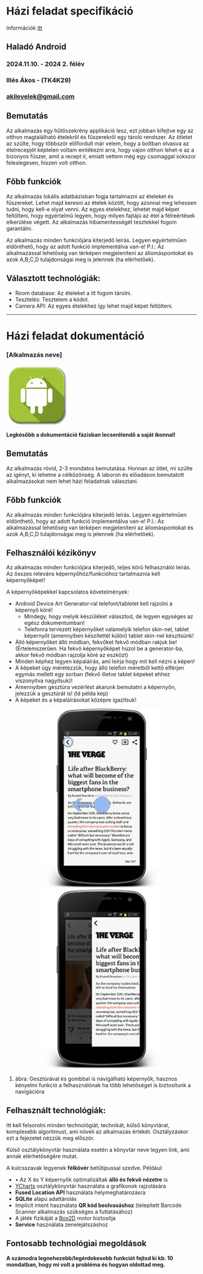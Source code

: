 # Házi feladat specifikáció

Információk [itt](https://viaubxav080.github.io/laborok/hf/)

## Haladó Android
### 2024.11.10. - 2024 2. félév
### Illés Ákos - (TK4K29)
### akilevelek@gmail.com

## Bemutatás

Az alkalmazás egy hűtőszekrény applikáció lesz, ezt jobban kifejtve egy az otthon magtalálható ételekről és fűszerekről egy tároló rendszer. Az ötletet az szülte, hogy többször előfordult már velem, hogy a boltban olvasva az ételrecepjét képtelen voltam emlékezni arra, hogy vajon otthon lehet-e az a bizonyos fűszer, amit a recept ír, emiatt vettem még egy csomaggal sokszor feleslegesen, hiszen volt otthon.

## Főbb funkciók

Az alkalmazás lokális adatbázisban fogja tartalmazni az ételeket és fűszereket. Lehet majd keresni az ételek között, hogy azonnal meg lehessen tudni, hogy kell-e olyat venni. Az egyes ételekhez, lehetet majd képet feltölteni, hogy egyértelmű legyen, hogy milyen fajtájú az étel a félreértések elkerülése végett. Az alkalmazás hibamentességét tesztekkel fogom garantálni.

Az alkalmazás minden funkciójára kiterjedő leírás. Legyen egyértelműen eldönthető, hogy az adott funkció implementálva van-e!
P.l.: Az alkalmazással lehetőség van térképen megjeleníteni az állomáspontokat és azok A,B,C,D tulajdonságai meg is jelennek (ha elérhetőek).

## Választott technológiák:

- Room database: Az ételeket a itt fogom tárolni.
- Tesztelés: Tesztelem a kódot.
- Camera API: Az egyes ételekhez így lehet majd képet feltölteni.

___

# Házi feladat dokumentáció

### [Alkalmazás neve]

<img src="./assets/icon.png" width="160">

**Legkésőbb a dokumentáció fázisban lecserélendő a saját ikonnal!**

## Bemutatás

Az alkalmazás rövid, 2-3 mondatos bemutatása. Honnan az ötlet, mi szülte az igényt, ki lehetne a célközönség.
A laboron és előadáson bemutatott alkalmazásokat nem lehet házi feladatnak választani.

## Főbb funkciók

Az alkalmazás minden funkciójára kiterjedő leírás. Legyen egyértelműen eldönthető, hogy az adott funkció implementálva van-e!
P.l.: Az alkalmazással lehetőség van térképen megjeleníteni az állomáspontokat és azok A,B,C,D tulajdonságai meg is jelennek (ha elérhetőek).


## Felhasználói kézikönyv

Az alkalmazás minden funkciójára kiterjedő, teljes körű felhasználói leírás. Az összes releváns képernyőhöz/funkcióhoz tartalmaznia kell képernyőképet!

A képernyőképekkel kapcsolatos követelmények:

- Android Device Art Generator-ral telefont/tabletet kell rajzolni a képernyő köré!
	- Mindegy, hogy melyik készüléket választod, de legyen egységes az egész dokumentumban!
	- Telefonra tervezett képernyőket valamelyik telefon skin-nel, tablet képernyőt (amennyiben készítettél külön) tablet skin-nel készítsünk!
- Álló képernyőket álló módban, fekvőket fekvő módban rakjuk be! (Értelemszerűen. Ha fekvő képernyőképet húzol be a generator-ba, akkor fekvő módban rajzolja köré az eszközt)
-	Minden képhez legyen képaláírás, ami leírja hogy mit kell nézni a képen!
-	A képeket úgy méretezzük, hogy álló telefon méretből kettő elférjen egymás mellett egy sorban (fekvő illetve tablet képeket ehhez viszonyítva nagyítsuk)!
-	Amennyiben gesztúra vezérlést akarunk bemutatni a képernyőn, jelezzük a gesztúrát is! (ld példa kép)
-	A képeket és a képaláírásokat középre igazítsuk!

<p align="center">
<img src="./assets/image1.png" width="320">
<img src="./assets/image2.png" width="320">

1. ábra: Gesztúrával és gombbal is navigálható képernyők, hasznos kényelmi funkció a felhasználónak ha több lehetőséget is biztosítunk a navigációra
</p>

## Felhasznált technológiák:

Itt kell felsorolni minden technológiát, technikát, külső könyvtárat, komplexebb algoritmust, ami növeli az alkalmazás értékét. Osztályzáskor ezt a fejezetet nézzük meg először.

Külső osztálykönyvtár használata esetén a könyvtár neve legyen link, ami annak elérhetőségére mutat.

A kulcsszavak legyenek **félkövér** betűtípussal szedve.
Például:

- •	Az X és Y képernyők optimalizáltak **álló és fekvő nézetre** is
- [YCharts](https://github.com/yml-org/YCharts) osztálykönyvtár használata a grafikonok rajzolására
- **Fused Location API** használata helymeghatározásra
- **SQLite** alapú adattárolás
- Implicit intent használata **QR kód beolvasáshoz** (telepített Barcode Scanner alkalmazás szükséges a futtatásához)
- A játék fizikáját a [Box2D](https://box2d.org/) motor biztosítja
- **Service** használata zenelejátszáshoz

## Fontosabb technológiai megoldások

**A számodra legnehezebb/legérdekesebb funkciót fejtsd ki kb.  10 mondatban, hogy mi volt a probléma és hogyan oldottad meg.**
